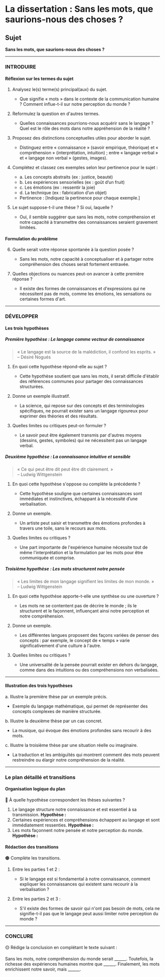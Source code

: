 # La dissertation : Sans les mots, que saurions-nous des choses ?

## Sujet
**Sans les mots, que saurions-nous des choses ?**

---

### INTRODUIRE

#### Réflexion sur les termes du sujet

1. Analysez le(s) terme(s) principal(aux) du sujet.  
   - Que signifie « mots » dans le contexte de la communication humaine ? Comment influe-t-il sur notre perception du monde ?

2. Reformulez la question en d'autres termes.  
   - Quelles connaissances pourrions-nous acquérir sans le langage ? Quel est le rôle des mots dans notre appréhension de la réalité ?

3. Proposez des distinctions conceptuelles utiles pour aborder le sujet.  
   - Distinguez entre « connaissance » (savoir empirique, théorique) et « compréhension » (interprétation, intuition) ; entre « langage verbal » et « langage non verbal » (gestes, images).

4. Complétez et classez ces exemples selon leur pertinence pour le sujet :  
   - a. Les concepts abstraits (ex : justice, beauté)  
   - b. Les expériences sensorielles (ex : goût d’un fruit)  
   - c. Les émotions (ex : ressentir la joie)  
   - d. La technique (ex : fabrication d’un objet)  
   - Pertinence : [Indiquez la pertinence pour chaque exemple.]

5. Le sujet suppose-t-il une thèse ? Si oui, laquelle ?  
   - Oui, il semble suggérer que sans les mots, notre compréhension et notre capacité à transmettre des connaissances seraient gravement limitées.

#### Formulation du problème

6. Quelle serait votre réponse spontanée à la question posée ?  
   - Sans les mots, notre capacité à conceptualiser et à partager notre compréhension des choses serait fortement entravée.

7. Quelles objections ou nuances peut-on avancer à cette première réponse ?  
   - Il existe des formes de connaissances et d'expressions qui ne nécessitent pas de mots, comme les émotions, les sensations ou certaines formes d'art.

---

### DÉVELOPPER

#### Les trois hypothèses

##### Première hypothèse : Le langage comme vecteur de connaissance

> « Le langage est la source de la malédiction, il confond les esprits. »  
> – Désiré Nogués

1. En quoi cette hypothèse répond-elle au sujet ?  
   - Cette hypothèse soutient que sans les mots, il serait difficile d'établir des références communes pour partager des connaissances structurées.

2. Donne un exemple illustratif.  
   - La science, qui repose sur des concepts et des terminologies spécifiques, ne pourrait exister sans un langage rigoureux pour exprimer des théories et des résultats.

3. Quelles limites ou critiques peut-on formuler ?  
   - Le savoir peut être également transmis par d'autres moyens (dessins, gestes, symboles) qui ne nécessitent pas un langage verbal.

##### Deuxième hypothèse : La connaissance intuitive et sensible

> « Ce qui peut être dit peut être dit clairement. »  
> – Ludwig Wittgenstein

1. En quoi cette hypothèse s'oppose ou complète la précédente ?  
   - Cette hypothèse souligne que certaines connaissances sont immédiates et instinctives, échappant à la nécessité d’une verbalisation.

2. Donne un exemple.  
   - Un artiste peut saisir et transmettre des émotions profondes à travers une toile, sans le recours aux mots.

3. Quelles limites ou critiques ?  
   - Une part importante de l'expérience humaine nécessite tout de même l'interprétation et la formulation par les mots pour être communiquée et comprise.

##### Troisième hypothèse : Les mots structurent notre pensée

> « Les limites de mon langage signifient les limites de mon monde. »  
> – Ludwig Wittgenstein

1. En quoi cette hypothèse apporte-t-elle une synthèse ou une ouverture ?  
   - Les mots ne se contentent pas de décrire le monde ; ils le structurent et le façonnent, influençant ainsi notre perception et notre compréhension.

2. Donne un exemple.  
   - Les différentes langues proposent des façons variées de penser des concepts : par exemple, le concept de « temps » varie significativement d'une culture à l'autre.

3. Quelles limites ou critiques ?  
   - Une universalité de la pensée pourrait exister en dehors du langage, comme dans des intuitions ou des compréhensions non verbalisées.

---

#### Illustration des trois hypothèses

a. Illustre la première thèse par un exemple précis.  
   - Exemple du langage mathématique, qui permet de représenter des concepts complexes de manière structurée.

b. Illustre la deuxième thèse par un cas concret.  
   - La musique, qui évoque des émotions profondes sans recourir à des mots.

c. Illustre la troisième thèse par une situation réelle ou imaginaire.  
   - La traduction et les ambiguïtés qui montrent comment des mots peuvent restreindre ou élargir notre compréhension de la réalité.

---

### Le plan détaillé et transitions

#### Organisation logique du plan

🔴 À quelle hypothèse correspondent les thèses suivantes ?

1. Le langage structure notre connaissance et est essentiel à sa transmission. **Hypothèse :**
2. Certaines expériences et compréhensions échappent au langage et sont immédiatement ressenties. **Hypothèse :**
3. Les mots façonnent notre pensée et notre perception du monde. **Hypothèse :**

#### Rédaction des transitions

🟠 Complète les transitions.

1. Entre les parties 1 et 2 :  
   - Si le langage est si fondamental à notre connaissance, comment expliquer les connaissances qui existent sans recourir à la verbalisation ?
   
2. Entre les parties 2 et 3 :  
   - S'il existe des formes de savoir qui n'ont pas besoin de mots, cela ne signifie-t-il pas que le langage peut aussi limiter notre perception du monde ?

---

### CONCLURE

🟡 Rédige la conclusion en complétant le texte suivant :

Sans les mots, notre compréhension du monde serait ______. Toutefois, la richesse des expériences humaines montre que ______. Finalement, les mots enrichissent notre savoir, mais ______.